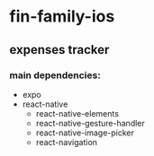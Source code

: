 # fin-family-ios

## expenses tracker

### main dependencies:
- expo
- react-native
  - react-native-elements
  - react-native-gesture-handler
  - react-native-image-picker
  - react-navigation

